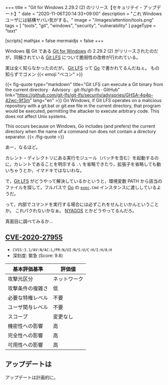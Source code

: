 +++
title = "Git for Windows 2.29.2 (2) のリリース【セキュリテイ・アップデート】"
date =  "2020-11-06T20:14:33+09:00"
description = "これ Windows ユーザには結構ヤバい気がする。"
image = "/images/attention/tools.png"
tags  = [ "tools", "git", "windows", "security", "vulnerability" ]
pageType = "text"

[scripts]
  mathjax = false
  mermaidjs = false
+++

Windows 版 Git である [Git for Windows] の 2.29.2 (2) がリリースされたのだが，同梱されている [Git LFS] について脆弱性の改修が行われている。

実は全く知らなかったのだが， [Git LFS] って [Go] で書かれてるんだねぇ。
もの知らずでゴメン {{< emoji "ペコン" >}}


{{< fig-quote type="markdown" title="Git LFS can execute a Git binary from the current directory · Advisory · git-lfs/git-lfs · GitHub" link="https://github.com/git-lfs/git-lfs/security/advisories/GHSA-4g4p-42wc-9f3m" lang="en" >}}
On Windows, if Git LFS operates on a malicious repository with a git.bat or git.exe file in the current directory, that program would be executed, permitting the attacker to execute arbitrary code. This does not affect Unix systems.

This occurs because on Windows, Go includes (and prefers) the current directory when the name of a command run does not contain a directory separator.
{{< /fig-quote  >}}

あー，なるほど。

カレント・ディレクトリにある実行モジュール（バッチを含む）を起動するのに，カレントであることを明示する `.\` を省略できたり，拡張子を省略しても動いちゃうとか，イマドキではないわな。

で，[Git LFS] がどうやって解決しているかというと，環境変数 PATH から該当のファイルを探して，フルパスで [Go] の [`exec`]`.Cmd` インスタンスに渡ししているようだ。

って，内部でコマンドを実行する場合には必ずこれをせんといかんということか。
これパクれないかなぁ。
[NYAGOS] とかどうやってるんだろ。

真面目に調べてみるか...

## [CVE-2020-27955](https://nvd.nist.gov/vuln/detail/CVE-2020-27955)

- `CVSS:3.1/AV:N/AC:L/PR:N/UI:N/S:U/C:H/I:H/A:H`
- 深刻度: 緊急 (Score: 9.8)

| 基本評価基準     | 評価値       |
| ---------------- | ------------ |
| 攻撃元区分       | ネットワーク |
| 攻撃条件の複雑さ | 低           |
| 必要な特権レベル | 不要         |
| ユーザ関与レベル | 不要         |
| スコープ         | 変更なし     |
| 機密性への影響   | 高           |
| 完全性への影響   | 高           |
| 可用性への影響   | 高           |

## アップデートは

アップデートは計画的に。

[Git for Windows]: https://gitforwindows.org/ "Git for Windows"
[Git LFS]: https://git-lfs.github.com/ "Git Large File Storage | Git Large File Storage (LFS) replaces large files such as audio samples, videos, datasets, and graphics with text pointers inside Git, while storing the file contents on a remote server like GitHub.com or GitHub Enterprise."
[Go]: https://golang.org/ "The Go Programming Language"
[`exec`]: https://golang.org/pkg/os/exec/ "exec - The Go Programming Language"
[NYAGOS]: https://github.com/zetamatta/nyagos "zetamatta/nyagos: NYAGOS - The hybrid Commandline Shell betweeeeeeen UNIX & DOS"

<!-- eof -->
